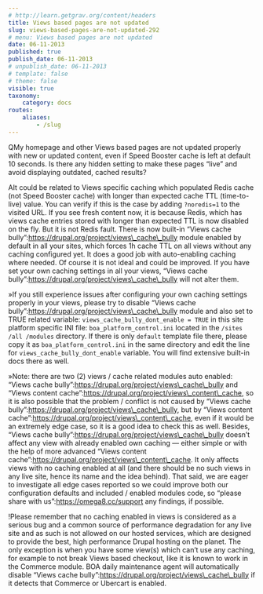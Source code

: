 ```yaml
---
# http://learn.getgrav.org/content/headers
title: Views based pages are not updated
slug: views-based-pages-are-not-updated-292
# menu: Views based pages are not updated
date: 06-11-2013
published: true
publish_date: 06-11-2013
# unpublish_date: 06-11-2013
# template: false
# theme: false
visible: true
taxonomy:
    category: docs
routes:
    aliases:
        - /slug
---
```


<a name="debug-q"></a>

QMy homepage and other Views based pages are not updated properly with new or updated content, even if Speed Booster cache is left at default 10 seconds. Is there any hidden setting to make these pages “live” and avoid displaying outdated, cached results?

<a name="debug-a"></a>

AIt could be related to Views specific caching which populated Redis cache (not Speed Booster cache) with longer than expected cache TTL (time-to-live) value. You can verify if this is the case by adding `?noredis=1` to the visited URL. If you see fresh content now, it is because Redis, which has views cache entries stored with longer than expected TTL is now disabled on the fly. But it is not Redis fault. There is now built-in “Views cache bully”:https://drupal.org/project/views\_cache\_bully module enabled by default in all your sites, which forces 1h cache TTL on all views without any caching configured yet. It does a good job with auto-enabling caching where needed. Of course it is not ideal and could be improved. If you have set your own caching settings in all your views, “Views cache bully”:https://drupal.org/project/views\_cache\_bully will not alter them.

<a name="debug-b"></a>

»If you still experience issues after configuring your own caching settings properly in your views, please try to disable “Views cache bully”:https://drupal.org/project/views\_cache\_bully module and also set to TRUE related variable: `views_cache_bully_dont_enable = TRUE` in this site platform specific INI file: `boa_platform_control.ini` located in the `/sites /all /modules` directory. If there is only `default` template file there, please copy it as `boa_platform_control.ini` in the same directory and edit the line for `views_cache_bully_dont_enable` variable. You will find extensive built-in docs there as well.

<a name="debug-c"></a>

»Note: there are two (2) views / cache related modules auto enabled: “Views cache bully”:https://drupal.org/project/views\_cache\_bully and “Views content cache”:https://drupal.org/project/views\_content\_cache, so it is also possible that the problem / conflict is not caused by “Views cache bully”:https://drupal.org/project/views\_cache\_bully, but by “Views content cache”:https://drupal.org/project/views\_content\_cache, even if it would be an extremely edge case, so it is a good idea to check this as well. Besides, “Views cache bully”:https://drupal.org/project/views\_cache\_bully doesn’t affect any view with already enabled own caching — either simple or with the help of more advanced “Views content cache”:https://drupal.org/project/views\_content\_cache. It only affects views with no caching enabled at all (and there should be no such views in any live site, hence its name and the idea behind). That said, we are eager to investigate all edge cases reported so we could improve both our configuration defaults and included / enabled modules code, so “please share with us”:https://omega8.cc/support any findings, if possible.

<a name="debug-d"></a>

!Please remember that no caching enabled in views is considered as a serious bug and a common source of performance degradation for any live site and as such is not allowed on our hosted services, which are designed to provide the best, high performance Drupal hosting on the planet. The only exception is when you have some view(s) which can’t use any caching, for example to not break Views based checkout, like it is known to work in the Commerce module. BOA daily maintenance agent will automatically disable “Views cache bully”:https://drupal.org/project/views\_cache\_bully if it detects that Commerce or Ubercart is enabled.